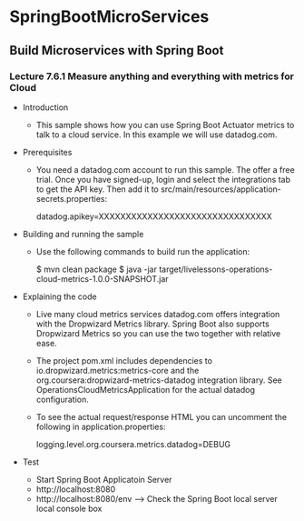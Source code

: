 # SpringBootMicroServices
## Build Microservices with Spring Boot
### Lecture 7.6.1 Measure anything and everything with metrics for Cloud

* Introduction
  * This sample shows how you can use Spring Boot Actuator metrics to talk to a 
    cloud service. In this example we will use datadog.com.

* Prerequisites
  * You need a datadog.com account to run this sample. The offer a free trial. 
    Once you have signed-up, login and select the integrations tab to get the API key. 
    Then add it to src/main/resources/application-secrets.properties:

	datadog.apikey=XXXXXXXXXXXXXXXXXXXXXXXXXXXXXXXX

* Building and running the sample
  * Use the following commands to build run the application:

    $ mvn clean package
	$ java -jar target/livelessons-operations-cloud-metrics-1.0.0-SNAPSHOT.jar
	
* Explaining the code
  * Live many cloud metrics services datadog.com offers integration with the 
    Dropwizard Metrics library. Spring Boot also supports Dropwizard Metrics so you can use 
    the two together with relative ease.
  
  * The project pom.xml includes dependencies to io.dropwizard.metrics:metrics-core and 
    the org.coursera:dropwizard-metrics-datadog integration library. 
    See OperationsCloudMetricsApplication for the actual datadog configuration.

  * To see the actual request/response HTML you can uncomment the following in 
    application.properties:

	logging.level.org.coursera.metrics.datadog=DEBUG

* Test
  * Start Spring Boot Applicatoin Server
  * http://localhost:8080
  * http://localhost:8080/env --> Check the Spring Boot local server local console box
